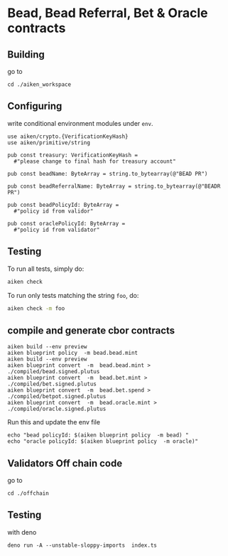 # Bead, Bead Referral, Bet & Oracle contracts


## Building
go to 
```
cd ./aiken_workspace
```

## Configuring



write conditional environment modules under `env`.

```
use aiken/crypto.{VerificationKeyHash}
use aiken/primitive/string

pub const treasury: VerificationKeyHash =
  #"please change to final hash for treasury account"

pub const beadName: ByteArray = string.to_bytearray(@"BEAD PR")

pub const beadReferralName: ByteArray = string.to_bytearray(@"BEADR PR")

pub const beadPolicyId: ByteArray =
  #"policy id from validor"

pub const oraclePolicyId: ByteArray =
  #"policy id from validator"
```

## Testing

To run all tests, simply do:

```sh
aiken check
```

To run only tests matching the string `foo`, do:

```sh
aiken check -m foo
```


## compile and generate cbor contracts

```
aiken build --env preview
aiken blueprint policy  -m bead.bead.mint 
aiken build --env preview     
aiken blueprint convert  -m  bead.bead.mint > ./compiled/bead.signed.plutus
aiken blueprint convert  -m  bead.bet.mint > ./compiled/bet.signed.plutus
aiken blueprint convert  -m  bead.bet.spend > ./compiled/betpot.signed.plutus  
aiken blueprint convert  -m  bead.oracle.mint > ./compiled/oracle.signed.plutus
```

Run this and update the env file
```
echo "bead policyId: $(aiken blueprint policy  -m bead) "
echo "oracle policyId: $(aiken blueprint policy  -m oracle)"
```


## Validators Off chain code
go to 
```
cd ./offchain
```

## Testing

with deno
```
deno run -A --unstable-sloppy-imports  index.ts
```